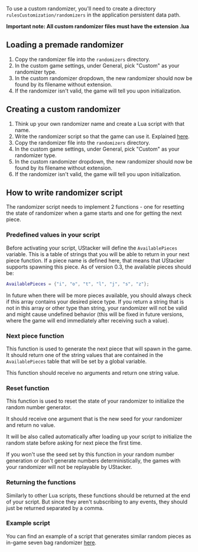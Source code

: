 To use a custom randomizer, you'll need to create a directory `rulesCustomization/randomizers` in the application persistent data path.

**Important note: All custom randomizer files must have the extension .lua**

## Loading a premade randomizer

1. Copy the randomizer file into the `randomizers` directory.
2. In the custom game settings, under General, pick "Custom" as your randomizer type.
3. In the custom randomizer dropdown, the new randomizer should now be found by its filename without extension.
4. If the randomizer isn't valid, the game will tell you upon initialization.

## Creating a custom randomizer

1. Think up your own randomizer name and create a Lua script with that name.
2. Write the randomizer script so that the game can use it. Explained [here](#how-to-write-randomizer-script).
3. Copy the randomizer file into the `randomizers` directory.
4. In the custom game settings, under General, pick "Custom" as your randomizer type.
5. In the custom randomizer dropdown, the new randomizer should now be found by its filename without extension.
6. If the randomizer isn't valid, the game will tell you upon initialization.


## How to write randomizer script

The randomizer script needs to implement 2 functions - one for resetting the state of randomizer when a game starts and one for getting the next piece.

### Predefined values in your script

Before activating your script, UStacker will define the `AvailablePieces` variable. This is a table of strings that you will be able to return in your next piece function. If a piece name is defined here, that means that UStacker supports spawning this piece. As of version 0.3, the available pieces should be:

```lua
AvailablePieces = {"i", "o", "t", "l", "j", "s", "z"};
```

In future when there will be more pieces available, you should always check if this array contains your desired piece type. If you return a string that is not in this array or other type than string, your randomizer will not be valid and might cause undefined behavior (this will be fixed in future versions, where the game will end immediately after receiving such a value).

### Next piece function

This function is used to generate the next piece that will spawn in the game. It should return one of the string values that are contained in the `AvailablePieces` table that will be set by a global variable.

This function should receive no arguments and return one string value.

### Reset function

This function is used to reset the state of your randomizer to initialize the random number generator.

It should receive one argument that is the new seed for your randomizer and return no value.

It will be also called automatically after loading up your script to initialize the random state before asking for next piece the first time.

If you won't use the seed set by this function in your random number generation or don't generate numbers deterministically, the games with your randomizer will not be replayable by UStacker.

### Returning the functions

Similarly to other Lua scripts, these functions should be returned at the end of your script. But since they aren't subscribing to any events, they should just be returned separated by a comma.

### Example script

You can find an example of a script that generates similar random pieces as in-game seven bag randomizer [here](/Example%20files/sevenBagRandomizer.lua).
